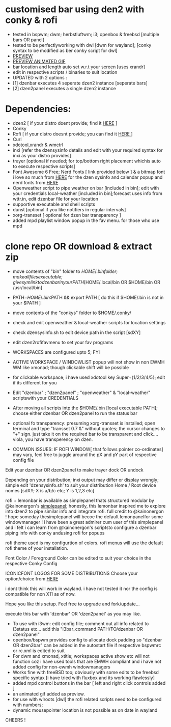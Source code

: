 # customised bar using den2 with conky & rofi
* tested in bspwm; dwm; herbstluftwm; i3; openbox & freebsd [multiple bars OR panel]
* tested to be perfectlyworking with dwl [dwm for wayland]; [conky syntax to be modified as ber conky script for dwl]
* [PREVIEW](https://github.com/rvcgit/dzen2bar/blob/main/preview.png)
* [PREVIEW ANIMATED GIF](https://github.com/rvcgit/dzen2bar/blob/main/preview.gif)
* bar location and length auto set w.r.t your screen [uses xrandr]
* edit in respective scripts / binaries to suit location
* UPDATED with 2 options :
* [1] dzenbar executes 4 seperate dzen2 instance [seperate bars]
* [2] dzen2panel executes a single dzen2 instance
# Dependencies:
* dzen2 [ if your distro doent provide; find it [HERE](https://github.com/minos-org/dzen2.git) ]
* Conky
* Rofi [ if your distro doesnt provide; you can find it [ HERE ](https://github.com/davatorium/rofi) ]
* Curl
* xdotool,xrandr & wmctrl
* inxi [refer the dzensysinfo details and edit with your required syntax for inxi as your distro provides]
* trayer [optional if needed; for top/bottom right placement whichis auto to execute respective scripts]
* Font Awesome 6 Free; Nerd Fonts [ link provided below ] & a bitmap font i love so much from [HERE](https://addy-dclxvi.github.io/post/bitmap-fonts/) for the dzen sysinfo and calendar popup
and nerd fonts from [HERE](https://www.nerdfonts.com/font-downloads)
* Openweather script to pipe weather on bar [included in bin]; edit with your credentials
local-weather [included in bin];forecast uses info from wttr.in, edit dzenbar file for your location
* supportive executable and shell scripts
* dunst [optional if you like notifiers in regular intervals]
* xorg-transset [ optional for dzen bar transparency ]
* added mpd playlist window popup in the fav menu. for those who use mpd
# clone repo OR download & extract zip
* move contents of "bin" folder to $HOME/.bin folder; make all files executable; give sym link to dzenbar in your PATH [$HOME/.local/bin OR $HOME/bin OR /usr/local/bin]
* PATH=$HOME/.bin:$PATH && export PATH [ do this if $HOME/.bin is not in your $PATH ]
* move contents of the "conkys" folder to $HOME/.conky/
* check and edit openweather & local-weather scripts for location settings
* check dzensysinfo.sh to edit device path in the script [sdXY]
* edit dzen2rofifavmenu to set your fav programs
* WORKSPACES are configured upto 5; FYI
* ACTIVE WORKSPACE / WINDOWLIST popup will not show in non EWMH WM like xmonad; though clickable shift will be possible
* for clickable workspace; i have used xdotool key Super+{1/2/3/4/5}; edit if its different for you

* Edit  "dzenbar" ; "dzen2panel" ; "openweather" & "local-weather" scriptswith your CREDENTIALS
* After moving all scripts intp the $HOME/.bin [local executable PATH]; choose either dzenbar OR dzen2panel to run the status bar
* optional fo transparency: presuming xorg-transset is installed; open terminal and type "transset 0.7 &" without quotes; the cursor changes to  "+" sign. just take it on the required bar to be transparent and click.... viola, you have transperency on dzen.

* COMMON ISSUES:
IF ROFI WINDOW[ that follows pointer co-ordinates] may vary, feel free to juggle around the pX and pY part of respective config file

Edit your dzenbar OR dzen2panel to make trayer dock OR undock

Depending on your distribution; inxi output may differ or display wrongly; simple edit 'dzensysinfo.sh' to suit your distribution
Home / Root device nomes [sdXY; X is a/b/c etc; Y is 1,2,3 etc]

rofi + lemonbar is available as simplepanel thats structured modular by @kainonergon's [simplepanel](https://github.com/kainonergon/simplepanel); honestly, this lemonbar inspired me to explore into dzen2 to pipe similar info and integrate rofi. full credit to @kainonergon ! hope someday thesimplepanel will becoe the default lemonpanelfor some windowmanager !
i have been a great admirer cum user of this simplepanel and i felt i can learn from @kainonergon's scriptsto configure a dzenbar piping info with conky andusing rofi for popups

rofi theme used is my configurtion of colors. rofi menus will use the default rofi theme of your installation.

Font Color / Foreground Color can be edited to suit your choice in the respective Conky Config

ICONICFONT LOGOS FOR SOME DISTRIBUTIONS
Choose your option/choice from [HERE](https://github.com/lukas-w/font-logos)

i dont think this will work in wayland. i have not tested it nor the config is compatible for non X11 as of now.
 
Hope you like this setup. Feel free to upgrade and fork/update...

execute this bar with 'dzenbar' OR 'dzen2panel' as you may like.

* To use with i3wm: edit config file; comment out all info related to i3status etc... add this "i3bar_command PATH/TO/dzenbar OR dzen2panel"
* openbox/bspwm provides config to allocate dock padding so "dzenbar OR dzen2bar" can be added in the autostart file if respective bspwmrc or rc.xml is edited to suit
* For dwm and xmonad, xtitle; workspaces active show etc will not function coz i have used tools that are EMWH compliant and i have not added config for non-ewmh windowmanagers
* Works fine with freeBSD too; obviously with some edits to be freebsd specific syntax [i have tried with fluxbox and its working flawlessly]
* added mpd control buttons in the bar [ left and right click controls added ]
* an animated gif added as preview.
* for use with wlroots [dwl] the rofi related scripts need to be configured with numbers;
* dynamic mousepointer location is not possible as on date in wayland

CHEERS !
